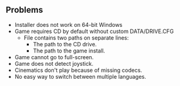 ## Problems
* Installer does not work on 64-bit Windows
* Game requires CD by default without custom DATA/DRIVE.CFG
  * File contains two paths on separate lines:
    * The path to the CD drive.
    * The path to the game install.
* Game cannot go to full-screen.
* Game does not detect joystick.
* Cinematics don't play because of missing codecs.
* No easy way to switch between multiple languages.